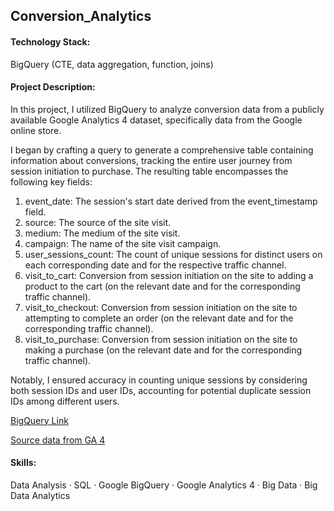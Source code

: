## Conversion_Analytics

#### Technology Stack:
BigQuery (CTE, data aggregation, function, joins)

#### Project Description:
In this project, I utilized BigQuery to analyze conversion data from a publicly available Google Analytics 4 dataset, specifically data from the Google online store.

I began by crafting a query to generate a comprehensive table containing information about conversions, tracking the entire user journey from session initiation to purchase. The resulting table encompasses the following key fields:
1. event_date: The session's start date derived from the event_timestamp field.
2. source: The source of the site visit.
3. medium: The medium of the site visit.
4. campaign: The name of the site visit campaign.
5. user_sessions_count: The count of unique sessions for distinct users on each corresponding date and for the respective traffic channel.
6. visit_to_cart: Conversion from session initiation on the site to adding a product to the cart (on the relevant date and for the corresponding traffic channel).
7. visit_to_checkout: Conversion from session initiation on the site to attempting to complete an order (on the relevant date and for the corresponding traffic channel).
8. visit_to_purchase: Conversion from session initiation on the site to making a purchase (on the relevant date and for the corresponding traffic channel).

Notably, I ensured accuracy in counting unique sessions by considering both session IDs and user IDs, accounting for potential duplicate session IDs among different users.

[BigQuery Link](https://console.cloud.google.com/bigquery?sq=916069414937:d96af45f57ad4dd0a4f6b731ceca6ee5)

[Source data from GA 4](https://console.cloud.google.com/bigquery?p=bigquery-public-data&d=ga4_obfuscated_sample_ecommerce&t=events_20210131&page=table&project=hardy-scarab-392910)

#### Skills:
Data Analysis · SQL · Google BigQuery · Google Analytics 4 · Big Data · Big Data Analytics
